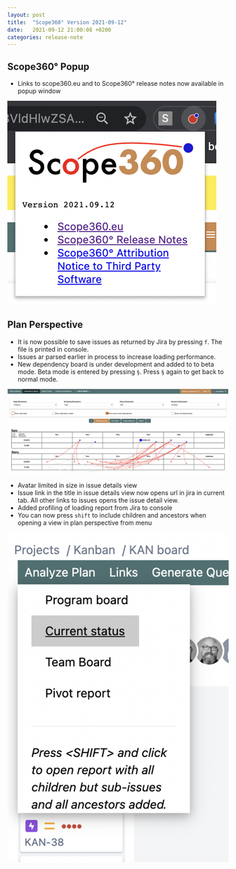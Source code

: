 ```yaml
---
layout: post
title:  "Scope360° Version 2021-09-12"
date:   2021-09-12 21:00:08 +0200
categories: release-note
---
```

## Scope360° Popup

- Links to scope360.eu and to Scope360° release notes now available in popup window

![release-note](/assets/images/release-notes/20210912-01.png)

## Plan Perspective

- It is now possible to save issues as returned by Jira by pressing `f`. The file is printed in console.
- Issues ar parsed earlier in process to increase loading performance.
- New dependency board is under development and added to to beta mode. Beta mode is entered by pressing `§`. Press `§` again to get back to normal mode.

![dependency-board](/assets/images/release-notes/20210912-03.png)

- Avatar limited in size in issue details view
- Issue link in the title in issue details view now opens url in jira in current tab. All other links to issues opens the issue detail view.
- Added profiling of loading report from Jira to console
- You can now press `shift` to include children and ancestors when opening a view in plan perspective from menu

![release-note](/assets/images/release-notes/20210912-02.png)
